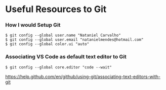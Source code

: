 # Useful Resources to Git

### How I would Setup Git
```
$ git config --global user.name "Nataniel Carvalho"
$ git config --global user.email "natanielmendes@hotmail.com"
$ git config --global color.ui "auto"
```
### Associating VS Code as default text editor to Git
```
$ git config --global core.editor "code --wait"
```
https://help.github.com/en/github/using-git/associating-text-editors-with-git